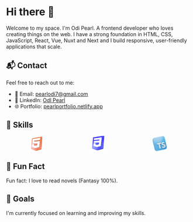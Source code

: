 # Hi there 👋

   Welcome to my space. I'm Odi Pearl. A frontend developer who loves creating things on the web.
   I have a strong foundation in HTML, CSS, JavaScript, React, Vue, Nuxt and Next and I build responsive, user-friendly applications that scale.

## 📬 Contact
Feel free to reach out to me:
- 📧 Email: [pearlodi7@gmail.com](mailto:pearlodi7@gmail.com)
- 💼 LinkedIn: [OdI Pearl](https://www.linkedin.com/in/odipearl/)
- 🌐 Portfolio: [pearlportfolio.netlify.app](https://pearlportfolio.netlify.app/)
  
## 🌟 Skills
<span style="display: flex; justify-content: space-around;">
  <img src="html5.png" alt="HTML Badge" width="40"/>
   <img src="css3d.png" alt="HTML Badge" width="40"/>
    <img src="types.png" alt="HTML Badge" width="40"/>

</span>

##  📓 Fun Fact
Fun fact: I love to read novels (Fantasy 100%).

## 🎯 Goals
I'm currently focused on learning and improving my skills.


